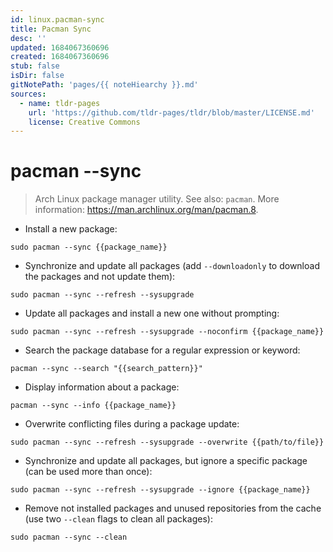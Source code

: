 ```yaml
---
id: linux.pacman-sync
title: Pacman Sync
desc: ''
updated: 1684067360696
created: 1684067360696
stub: false
isDir: false
gitNotePath: 'pages/{{ noteHiearchy }}.md'
sources:
  - name: tldr-pages
    url: 'https://github.com/tldr-pages/tldr/blob/master/LICENSE.md'
    license: Creative Commons
---
```

# pacman --sync

> Arch Linux package manager utility.
> See also: `pacman`.
> More information: <https://man.archlinux.org/man/pacman.8>.

- Install a new package:

`sudo pacman --sync {{package_name}}`

- Synchronize and update all packages (add `--downloadonly` to download the packages and not update them):

`sudo pacman --sync --refresh --sysupgrade`

- Update all packages and install a new one without prompting:

`sudo pacman --sync --refresh --sysupgrade --noconfirm {{package_name}}`

- Search the package database for a regular expression or keyword:

`pacman --sync --search "{{search_pattern}}"`

- Display information about a package:

`pacman --sync --info {{package_name}}`

- Overwrite conflicting files during a package update:

`sudo pacman --sync --refresh --sysupgrade --overwrite {{path/to/file}}`

- Synchronize and update all packages, but ignore a specific package (can be used more than once):

`sudo pacman --sync --refresh --sysupgrade --ignore {{package_name}}`

- Remove not installed packages and unused repositories from the cache (use two `--clean` flags to clean all packages):

`sudo pacman --sync --clean`

